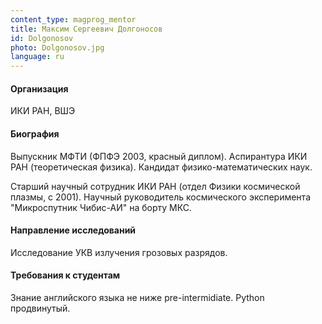 ```yaml
---
content_type: magprog_mentor
title: Максим Сергеевич Долгоносов
id: Dolgonosov
photo: Dolgonosov.jpg
language: ru
---
```


#### Организация
ИКИ РАН, ВШЭ

#### Биография

Выпускник МФТИ (ФПФЭ 2003, красный диплом). Аспирантура ИКИ РАН (теоретическая физика). Кандидат физико-математических наук. 

Старший научный сотрудник ИКИ РАН (отдел Физики космической плазмы, с 2001). Научный руководитель космического эксперимента "Микроспутник Чибис-АИ" на борту МКС.

#### Направление исследований

Исследование УКВ излучения грозовых разрядов.

#### Требования к студентам

Знание английского языка не ниже pre-intermidiate. Python продвинутый.